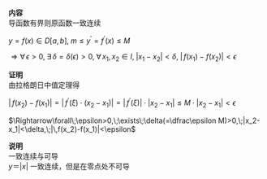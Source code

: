 **内容**  
导函数有界则原函数一致连续  
  
$y=f(x)\in D[a,b],\;m\leq y^\prime=f^\prime(x)\leq M$  
  
$\Rightarrow\forall\,\epsilon>0,\;\exists\,\delta=\delta(\epsilon)>0,\;\forall\,x_1,x_2\in I,\;|x_1-x_2|<\delta,\;|\,f(x_1)-f(x_2)|<\epsilon$  
  
**证明**  
由拉格朗日中值定理得  
  
$|\,f(x_2)-f(x_1)|=|\,f^\prime(\xi)\cdot(x_2-x_1)|=|\,f^\prime(\xi)|\cdot|x_2-x_1|\leq M\cdot|x_2-x_1|<\epsilon$  
  
$\Rightarrow\forall\;\epsilon>0,\;\exists\;\delta(=\dfrac\epsilon M)>0,\;|x_2-x_1|<\delta,\;|\,f(x_2)-f(x_1)|<\epsilon$  
  
**说明**  
一致连续与可导  
$y＝|x|$ 一致连续，但是在零点处不可导  
